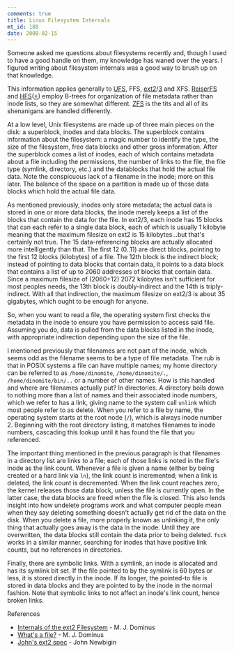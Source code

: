 ```yaml
--- 
comments: true
title: Linux Filesystem Internals
mt_id: 188
date: 2008-02-15
---
```

Someone asked me questions about filesystems recently and, though I used to have a good handle on them, my knowledge has waned over the years.  I figured writing about filesystem internals was a good way to brush up on that knowledge.

This information applies generally to [UFS](http://en.wikipedia.org/wiki/Unix_File_System), FFS, [ext2](http://en.wikipedia.org/wiki/Ext2)/[3](http://en.wikipedia.org/wiki/Ext3) and XFS.  [ReiserFS](http://en.wikipedia.org/wiki/ReiserFS) and [HFS](http://en.wikipedia.org/wiki/Hierarchical_File_System)([+](http://en.wikipedia.org/wiki/HFS_Plus)) employ B-trees for organization of file metadata rather than inode lists, so they are somewhat different.  [ZFS](http://en.wikipedia.org/wiki/ZFS) is the tits and all of its shenanigans are handled differently.

At a low level, Unix filesystems are made up of three main pieces on the disk: a superblock, inodes and data blocks.  The superblock contains information about the filesystem: a magic number to identify the type, the size of the filesystem, free data blocks and other gross information.  After the superblock comes a list of inodes, each of which contains metadata about a file including the permissions, the number of links to the file, the file type (symlink, directory, etc.) and the datablocks that hold the actual file data.   Note the conspicuous lack of a filename in the inode; more on this later. The balance of the space on a partition is made up of those data blocks which hold the actual file data.

As mentioned previously, inodes only store metadata; the actual data is stored in one or more data blocks, the inode merely keeps a list of the blocks that contain the data for the file.  In ext2/3, each inode has 15 blocks that can each refer to a single data block, each of which is usually 1 kilobyte meaning that the maximum filesize on ext2 is 15 kilobytes...but that's certainly not true.  The 15 data-referencing blocks are actually allocated more intelligently than that.  The first 12 (0..11) are direct blocks, pointing to the first 12 blocks (kilobytes) of a file.  The 12th block is the indirect block; instead of pointing to data blocks that contain data, it points to a data block that contains a list of up to 2060 addresses of blocks that contain data.  Since a maximum filesize of (2060+12) 2072 kilobytes isn't sufficient for most peoples needs, the 13th block is doubly-indirect and the 14th is triply-indirect.  With all that indirection, the maximum filesize on ext2/3 is about 35 gigabytes, which ought to be enough for anyone.

So, when you want to read a file, the operating system first checks the metadata in the inode to ensure you have permission to access said file.  Assuming you do, data is pulled from the data blocks listed in the inode, with appropriate indirection depending upon the size of the file.

I mentioned previously that filenames are not part of the inode, which seems odd as the filename seems to be a type of file metadata.  The rub is that in POSIX systems a file can have multiple names; my home directory can be referred to as `/home/dinomite`, `/home/dinomite/.`, `/home/dinomite/bin/..` or a number of other names.  How is this handled and where are filenames actually put?  In directories.  A directory boils down to nothing more than a list of names and their associated inode numbers, which we refer to has a link, giving name to the system call `unlink` which most people refer to as delete.  When you refer to a file by name, the operating system starts at the root node (`/`), which is always inode number 2.  Beginning with the root directory listing, it matches filenames to inode numbers, cascading this lookup until it has found the file that you referenced.

The important thing mentioned in the previous paragraph is that filenames in a directory list are links to a file; each of those links is noted in the file's inode as the link count.  Whenever a file is given a name (either by being created or a hard link via `ln`), the link count is incremented; when a link is deleted, the link count is decremented.  When the link count reaches zero, the kernel releases those data block, unless the file is currently open.  In the latter case, the data blocks are freed when the file is closed.  This also lends insight into how undelete programs work and what computer people mean when they say deleting something doesn't actually get rid of the data on the disk.  When you delete a file, more properly known as unlinking it, the only thing that actually goes away is the data in the inode.  Until they are overwritten, the data blocks still contain the data prior to being deleted.  `fsck` works in a similar manner, searching for inodes that have positive link counts, but no references in directories.

Finally, there are symbolic links.  With a symlink, an inode is allocated and has its symlink bit set.  If the file pointed to by the symlink is 60 bytes or less, it is stored directly in the inode.  If its longer, the pointed-to file is stored in data blocks and they are pointed to by the inode in the normal fashion.  Note that symbolic links to not affect an inode's link count, hence broken links.

References
<ul>
<li><a href="http://perl.plover.com/classes/ext2fs/">Internals of the ext2 Filesystem</a> - M. J. Dominus</li>
<li><a href="http://perl.plover.com/classes/files/">What's a file?</a> - M. J. Dominus</li>
<li><a href="http://uranus.chrysocome.net/explore2fs/es2fs.htm">John's ext2 spec</a> - John Newbigin</li>
</ul>
